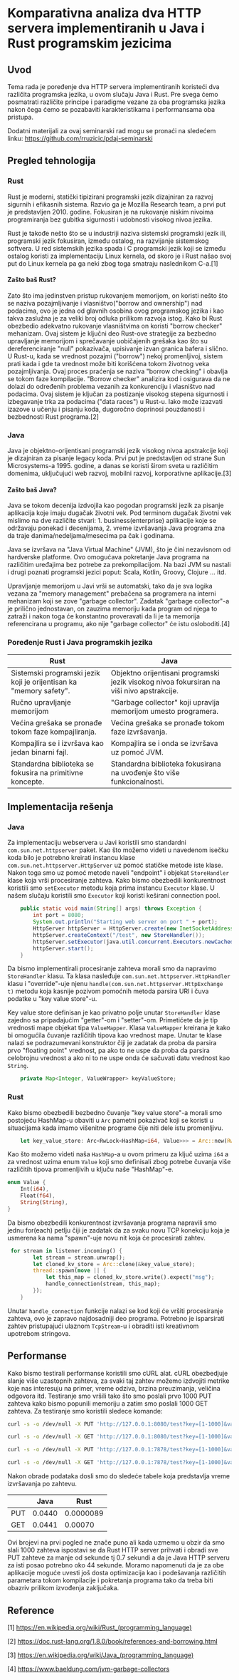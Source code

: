 # Komparativna analiza dva HTTP servera implementiranih u Java i Rust programskim jezicima

## Uvod

Tema rada je poređenje dva HTTP servera implementiranih koristeći dva različita programska jezika, u ovom slučaju Java i Rust. Pre svega ćemo posmatrati različite principe i paradigme vezane za oba programska jezika nakon čega ćemo se pozabaviti karakteristikama i performansama oba pristupa.

Dodatni materijali za ovaj seminarski rad mogu se pronaći na sledećem linku: https://github.com/rruzicic/pdaj-seminarski

## Pregled tehnologija

### Rust

Rust je moderni, statički tipizirani programski jezik dizajniran za razvoj sigurnih i efikasnih sistema. Razvio ga je Mozilla Research team, a prvi put je predstavljen 2010. godine. Fokusiran je na rukovanje niskim nivoima programiranja bez gubitka sigurnosti i udobnosti visokog nivoa jezika.

Rust je takođe nešto što se u industriji naziva sistemski programski jezik ili, programski jezik fokusiran, između ostalog, na razvijanje sistemskog softvera. U red sistemskih jezika spada i C programski jezik koji se između ostalog koristi za implementaciju Linux kernela, od skoro je i Rust našao svoj put do Linux kernela pa ga neki zbog toga smatraju naslednikom C-a.[1]

#### Zašto baš Rust?

Zato što ima jedinstven pristup rukovanjem memorijom, on koristi nešto što se naziva pozajmljivanje i vlasništvo("borrow and ownership") nad podacima, ovo je jedna od glavnih osobina ovog programskog jezika i kao takva zaslužna je za veliki broj odluka prilikom razvoja istog. Kako bi Rust obezbedio adekvatno rukovanje vlasništvima on koristi "borrow checker" mehanizam. Ovaj sistem je ključni deo Rust-ove strategije za bezbedno upravljanje memorijom i sprečavanje uobičajenih grešaka kao što su dereferenciranje "null" pokazivača, upisivanje izvan granica bafera i slično. U Rust-u, kada se vrednost pozajmi ("borrow") nekoj promenljivoj, sistem prati kada i gde ta vrednost može biti korišćena tokom životnog veka pozajmljivanja. Ovaj proces praćenja se naziva "borrow checking" i obavlja se tokom faze kompilacije. "Borrow checker" analizira kod i osigurava da ne dolazi do određenih problema vezanih za konkurenciju i vlasništvo nad podacima. Ovaj sistem je ključan za postizanje visokog stepena sigurnosti i izbegavanje trka za podacima ("data races") u Rust-u. Iako može izazvati izazove u učenju i pisanju koda, dugoročno doprinosi pouzdanosti i bezbednosti Rust programa.[2]


### Java

Java je objektno-orijentisani programski jezik visokog nivoa apstrakcije koji je dizajniran za pisanje legacy koda. Prvi put je predstavljen od strane Sun Microsystems-a 1995. godine, a danas se koristi širom sveta u različitim domenima, uključujući web razvoj, mobilni razvoj, korporativne aplikacije.[3]


#### Zašto baš Java?

Java se tokom decenija izdvojila kao pogodan programski jezik za pisanje aplikacija koje imaju dugačak životni vek. Pod terminom dugačak životni vek mislimo na dve različite stvari: 1. business(enterprise) aplikacije koje se održavaju ponekad i decenijama, 2. vreme izvršavanja Java programa zna da traje danima/nedeljama/mesecima pa čak i godinama. 

Java se izvršava na "Java Virtual Machine" (JVM), što je čini nezavisnom od hardverske platforme. Ovo omogućava pokretanje Java programa na različitim uređajima bez potrebe za prekompilacijom. Na bazi JVM su nastali i drugi poznati programski jezici poput: Scala, Kotlin, Groovy, Clojure ... itd. 

Upravljanje memorijom u Javi vrši se automatski, tako da je sva logika vezana za "memory management" prebačena sa programera na interni mehanizam koji se zove "garbage collector". Zadatak "garbage collector"-a je prilično jednostavan, on zauzima memoriju kada program od njega to zatraži i nakon toga će konstantno proveravati da li je ta memorija referencirana u programu, ako nije "garbage collector" će istu osloboditi.[4]

### Poređenje Rust i Java programskih jezika

|                    Rust                    |                    Java                    |
|--------------------------------------------|--------------------------------------------|
|Sistemski programski jezik koji je orijentisan ka "memory safety". | Objektno orijentisani programski jezik visokog nivoa fokursiran na viši nivo apstrakcije.|
|Ručno upravljanje memorijom|"Garbage collector" koji upravlja memorijom umesto programera.|
|Većina grešaka se pronađe tokom faze kompajliranja.| Većina grešaka se pronađe tokom faze izvršavanja.|
|Kompajlira se i izvršava kao jedan binarni fajl.| Kompajlira se i onda se izvršava uz pomoć JVM.|
|Standardna biblioteka se fokusira na primitivne koncepte.|Standardna biblioteka fokusirana na uvođenje što više funkcionalnosti.|

## Implementacija rešenja

### Java

Za implementaciju webservera u Javi koristili smo standardni `com.sun.net.httpserver` paket. Kao što možemo videti u navedenom isečku koda bilo je potrebno kreirati instancu klase `com.sun.net.httpserver.HttpServer` uz pomoć statičke metode iste klase. Nakon toga smo uz pomoć metode naveli "endpoint" i objekat `StoreHandler` klase koja vrši procesiranje zahteva. Kako bismo obezbedili konkurentnost koristili smo `setExecutor` metodu koja prima instancu `Executor` klase. U našem slučaju koristili smo `Executor` koji koristi keširani connection pool.

<div style="page-break-after: always;"></div>

```java
    public static void main(String[] args) throws Exception {
        int port = 8080;
        System.out.println("Starting web server on port " + port);
        HttpServer httpServer = HttpServer.create(new InetSocketAddress(port), 0);
        httpServer.createContext("/test", new StoreHandler());
        httpServer.setExecutor(java.util.concurrent.Executors.newCachedThreadPool());
        httpServer.start();
    }
```

Da bismo implementirali procesiranje zahteva morali smo da napravimo `StoreHandler` klasu. Ta klasa nasleđuje `com.sun.net.httpserver.HttpHandler` klasu i "override"-uje njenu `handle(com.sun.net.httpserver.HttpExchange t)` metodu koja kasnije pozivom pomoćnih metoda parsira URI i čuva podatke u "key value store"-u.


Key value store definisan je kao privatno polje unutar `StoreHandler` klase zajedno sa pripadajućim "getter"-om i "setter"-om. Primetićete da je tip vrednosti mape objekat tipa `ValueMapper`. Klasa `ValueMapper` kreirana je kako bi omogućila čuvanje različitih tipova kao vrednost mape. Unutar te klase nalazi se podrazumevani konstruktor čiji je zadatak da proba da parsira prvo "floating point" vrednost, pa ako to ne uspe da proba da parsira celobrojnu vrednost a ako ni to ne uspe onda će sačuvati datu vrednost kao `String`.
```java
    private Map<Integer, ValueWrapper> keyValueStore;
```

### Rust

Kako bismo obezbedili bezbedno čuvanje "key value store"-a morali smo postojeću HashMap-u obaviti u `Arc` pametni pokazivač koji se koristi u situacijama kada imamo višenitne programe čije niti dele istu promenljivu. 
```rust
    let key_value_store: Arc<RwLock<HashMap<i64, Value>>> = Arc::new(RwLock::new(HashMap::new()));
```
Kao što možemo videti naša `HashMap`-a u ovom primeru za ključ uzima `i64` a za vrednost uzima enum `Value` koji smo definisali zbog potrebe čuvanja više različitih tipova promenljivih u ključu naše "HashMap"-e.

```rust
enum Value {
    Int(i64),
    Float(f64),
    String(String),
}
```

Da bismo obezbedili konkurentnost izvršavanja programa napravili smo jednu for(each) petlju čiji je zadatak da za svaku novu TCP konekciju koja je usmerena ka nama "spawn"-uje novu nit koja će procesirati zahtev.

```rust
 for stream in listener.incoming() {
        let stream = stream.unwrap();
        let cloned_kv_store = Arc::clone(&key_value_store);
        thread::spawn(move || {
            let this_map = cloned_kv_store.write().expect("msg");
            handle_connection(stream, this_map);
        });
    }
```
Unutar `handle_connection` funkcije nalazi se kod koji će vršiti procesiranje zahteva, ovo je zapravo najdosadniji deo programa. Potrebno je isparsirati zahtev pristupajući ulaznom `TcpStream`-u i obraditi isti kreativnom upotrebom stringova. 

## Performanse

Kako bismo testirali performanse koristili smo cURL alat. cURL obezbedjuje slanje više uzastopnih zahteva, za svaki taj zahtev možemo izdvojiti metrike koje nas interesuju na primer, vreme odziva, brzina preuzimanja, veličina odgovora itd. Testiranje smo vršili tako što smo poslali prvo 1000 PUT zahteva kako bismo popunili memoriju a zatim smo poslali 1000 GET zahteva. Za testiranje smo koristili sledece komande: 

```bash
curl -s -o /dev/null -X PUT 'http://127.0.0.1:8080/test?key=[1-1000]&value=testtest' -w "%{time_connect}|%{time_starttransfer}|%{time_total}|%{speed_download}|%{size_download}\n" > stats-java-put.csv
```

```bash
curl -s -o /dev/null -X GET 'http://127.0.0.1:8080/test?key=[1-1000]&value=testtest' -w "%{time_connect}|%{time_starttransfer}|%{time_total}|%{speed_download}|%{size_download}\n" > stats-java-get.csv
```

```bash
curl -s -o /dev/null -X PUT 'http://127.0.0.1:7878/test?key=[1-1000]&value=testtest' -w "%{time_connect}|%{time_starttransfer}|%{time_total}|%{speed_download}|%{size_download}\n" > stats-rust-put.csv
```

```bash
curl -s -o /dev/null -X GET 'http://127.0.0.1:7878/test?key=[1-1000]&value=testtest' -w "%{time_connect}|%{time_starttransfer}|%{time_total}|%{speed_download}|%{size_download}\n" > stats-rust-get.csv
```

Nakon obrade podataka dosli smo do sledeće tabele koja predstavlja vreme izvršavanja po zahtevu.

|   | Java | Rust |
|---| ---  | ---  |
|PUT|0.0440|0.0000089|
|GET|0.0441|0.00070|

Ovi brojevi na prvi pogled ne znače puno ali kada uzmemo u obzir da smo slali 1000 zahteva ispostavi se da Rust HTTP server prihvati i obradi sve PUT zahteve za manje od sekunde tj 0.7 sekundi a da je Java HTTP serveru za isti posao potrebno oko 44 sekunde. Moramo napomenuti da je za obe aplikacije moguće uvesti još dosta optimizacija kao i podešavanja različitih parametara tokom kompilacije i pokretanja programa tako da treba biti obazriv prilikom izvođenja zaključaka.

## Reference

[1] https://en.wikipedia.org/wiki/Rust_(programming_language)

[2] https://doc.rust-lang.org/1.8.0/book/references-and-borrowing.html

[3] https://en.wikipedia.org/wiki/Java_(programming_language)

[4] https://www.baeldung.com/jvm-garbage-collectors